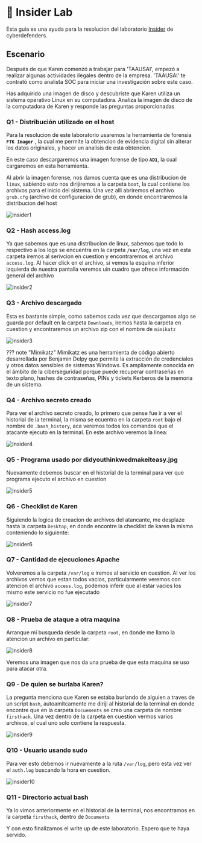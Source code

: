 # :open_file_folder: Insider Lab

Esta guia es una ayuda para la resolucion del laboratorio [Insider](https://cyberdefenders.org/blueteam-ctf-challenges/insider/) de cyberdefenders.

## Escenario

Después de que Karen comenzó a trabajar para 'TAAUSAI', empezó a realizar algunas actividades ilegales dentro de la empresa. 'TAAUSAI' te contrató como analista SOC para iniciar una investigación sobre este caso.

Has adquirido una imagen de disco y descubriste que Karen utiliza un sistema operativo Linux en su computadora. Analiza la imagen de disco de la computadora de Karen y responde las preguntas proporcionadas

### Q1 - Distribución utilizado en el host

Para la resolucion de este laboratorio usaremos la herramienta de forensia **`FTK Imager`** , la cual me permite la obtencion de evidencia digital sin alterar los datos originales, y hacer un analisis de esta obtencion. 

En este caso descargaremos una imagen forense de tipo **`AD1`**, la cual cargaremos en esta herramienta.

Al abrir la imagen forense, nos damos cuenta que es una distribucion de `linux`, sabiendo esto nos dirijiremos a la carpeta `boot`, la cual contiene los archivos para el inicio del sistema. Una vez alli abriremos el archivo `grub.cfg` (archivo de configuracion de grub), en donde encontraremos la distribucion del host

![insider1](../../assets/Cyberdefnders/Endpoint%20Forensics/Insider/insider1.png)

### Q2 - Hash access.log

Ya que sabemos que es una distribucion de linux, sabemos que todo lo respectivo a los logs se encuentra en la carpeta **`/var/log`**, una vez en esta carpeta iremos al serivcion en cuestion y encontraremos el archivo `access.log`. Al hacer click en el archivo, si vemos la esquina inferior izquierda de nuestra pantalla veremos uin cuadro que ofrece información general del archivo

![insider2](../../assets/Cyberdefnders/Endpoint%20Forensics/Insider/insider2.png)

### Q3 - Archivo descargado

Esta es bastante simple, como sabemos cada vez que descargamos algo se guarda por default en la carpeta `Downloads`, iremos hasta la carpeta en cuestion y encontraremos un archivo zip con el nombre de `mimikatz`

![insider3](../../assets/Cyberdefnders/Endpoint%20Forensics/Insider/insider3.png)

??? note "Mimikatz"
    Mimikatz es una herramienta de código abierto desarrollada por Benjamin Delpy que permite la extracción de credenciales y otros datos sensibles de sistemas Windows. Es ampliamente conocida en el ámbito de la ciberseguridad porque puede recuperar contraseñas en texto plano, hashes de contraseñas, PINs y tickets Kerberos de la memoria de un sistema.

### Q4 - Archivo secreto creado

Para ver el archivo secreto creado, lo primero que pense fue ir a ver el historial de la terminal, la misma se ecuentra en la carpeta `root` bajo el nombre de `.bash_history`, aca veremos todos los comandos que el atacante ejecuto en la terminal. En este archivo veremos la linea:

![insider4](../../assets/Cyberdefnders/Endpoint%20Forensics/Insider/insider4.png)

### Q5 - Programa usado por didyouthinkwedmakeiteasy.jpg

Nuevamente debemos buscar en el historial de la terminal para ver que programa ejecuto el archivo en cuestion

![insider5](../../assets/Cyberdefnders/Endpoint%20Forensics/Insider/insider5.png)

### Q6 - Checklist de Karen

Siguiendo la logica de creacion de archivos del atancante, me desplaze hasta la carpeta `Desktop`, en donde encontre la checklist de karen la misma conteniendo lo siguiente:

![insider6](../../assets/Cyberdefnders/Endpoint%20Forensics/Insider/insider6.png)

### Q7 - Cantidad de ejecuciones Apache

Volveremos a la carpeta `/var/log` e iremos al servicio en cuestion. Al ver los archivos vemos que estan todos vacios, particularmente veremos con atencion el archivo `access.log`, podemos inferir que al estar vacios los mismo este servicio no fue ejecutado

![insider7](../../assets/Cyberdefnders/Endpoint%20Forensics/Insider/insider7.png)

### Q8 - Prueba de ataque a otra maquina

Arranque mi busqueda desde la carpeta `root`, en donde me llamo la atencion un archivo en particular:

![insider8](../../assets/Cyberdefnders/Endpoint%20Forensics/Insider/insider8.png)

Veremos una imagen que nos da una prueba de que esta maquina se uso para atacar otra.

### Q9 - De quien se burlaba Karen?

La pregunta menciona que Karen se estaba burlando de alguien a traves de un script `bash`, autoamitcamente me diriji al historial de la terminal en donde encontre que en la carpeta `Docuements` se creo una carpeta de nombre `firsthack`. Una vez dentro de la carpeta en cuestion vermos varios archivos, el cual uno solo contiene la respuesta.

![insider9](../../assets/Cyberdefnders/Endpoint%20Forensics/Insider/insider9.png)

### Q10 - Usuario usando sudo

Para ver esto debemos ir nuevamente a la ruta `/var/log`, pero esta vez ver el `auth.log` buscando la hora en cuestion.

![insider10](../../assets/Cyberdefnders/Endpoint%20Forensics/Insider/insider10.png)

### Q11 - Directorio actual bash

Ya lo vimos anteriormente en el historial de la terminal, nos encontramos en la carpeta `firsthack`, dentro de `Documents`

Y con esto finalizamos el write up de este laboratorio. Espero que te haya servido.